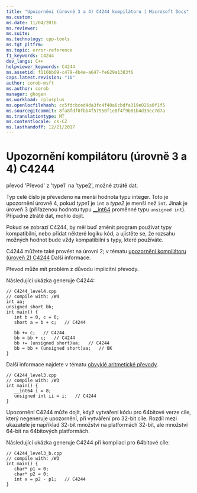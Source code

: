 ```yaml
---
title: "Upozornění (úrovně 3 a 4) C4244 kompilátoru | Microsoft Docs"
ms.custom: 
ms.date: 11/04/2016
ms.reviewer: 
ms.suite: 
ms.technology: cpp-tools
ms.tgt_pltfrm: 
ms.topic: error-reference
f1_keywords: C4244
dev_langs: C++
helpviewer_keywords: C4244
ms.assetid: f116bb09-c479-4b4e-a647-fe629a1383f6
caps.latest.revision: "16"
author: corob-msft
ms.author: corob
manager: ghogen
ms.workload: cplusplus
ms.openlocfilehash: cc5fdcbced4da3fc4f40a6cbdfa319e026a0f1f5
ms.sourcegitcommit: 8fa8fdf0fbb4f57950f1e8f4f9b81b4d39ec7d7a
ms.translationtype: MT
ms.contentlocale: cs-CZ
ms.lasthandoff: 12/21/2017
---
```

# <a name="compiler-warning-levels-3-and-4-c4244"></a>Upozornění kompilátoru (úrovně 3 a 4) C4244
převod 'Převod' z 'type1' na 'type2', možné ztrátě dat.  
  
 Typ celé číslo je převedeno na menší hodnota typu integer. Toto je upozornění úrovně 4, pokud *type1* je `int` a *type2* je menší než `int`. Jinak je úroveň 3 (přiřazenou hodnotu typu [__int64](../../cpp/int8-int16-int32-int64.md) proměnné typu `unsigned int`). Případné ztrátě dat, mohlo dojít.  
  
 Pokud se zobrazí C4244, by měl buď změnit program používat typy kompatibilní, nebo přidat některé logiku kód, a ujistěte se, že rozsahu možných hodnot bude vždy kompatibilní s typy, které používáte.  
  
 C4244 můžete také provést na úrovni 2; v tématu [upozornění kompilátoru (úroveň 2) C4244](../../error-messages/compiler-warnings/compiler-warning-level-2-c4244.md) Další informace.  
  
 Převod může mít problém z důvodu implicitní převody.  
  
 Následující ukázka generuje C4244:  
  
```  
// C4244_level4.cpp  
// compile with: /W4  
int aa;  
unsigned short bb;  
int main() {  
   int b = 0, c = 0;  
   short a = b + c;   // C4244  
  
   bb += c;   // C4244  
   bb = bb + c;   // C4244  
   bb += (unsigned short)aa;   // C4244  
   bb = bb + (unsigned short)aa;   // OK  
}  
```  
  
 Další informace najdete v tématu [obvyklé aritmetické převody](../../c-language/usual-arithmetic-conversions.md).  
  
```  
// C4244_level3.cpp  
// compile with: /W3  
int main() {  
   __int64 i = 8;  
   unsigned int ii = i;   // C4244  
}  
```  
  
 Upozornění C4244 může dojít, když vytváření kódu pro 64bitové verze cíle, který negeneruje upozornění, při vytváření pro 32-bit cíle. Rozdíl mezi ukazatele je například 32-bit množství na platformách 32-bit, ale množství 64-bit na 64bitových platformách.  
  
 Následující ukázka generuje C4244 při kompilaci pro 64bitové cíle:  
  
```  
// C4244_level3_b.cpp  
// compile with: /W3   
int main() {  
   char* p1 = 0;  
   char* p2 = 0;  
   int x = p2 - p1;   // C4244  
}  
```